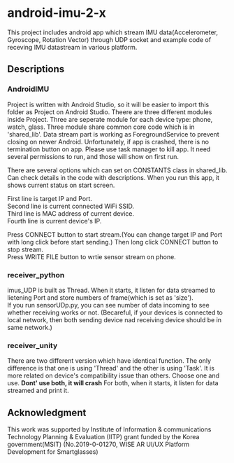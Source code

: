 # android-imu-2-x
This project includes android app which stream IMU data(Accelerometer, Gyroscope, Rotation Vector) through UDP socket and example code of receving IMU datastream in various platform.

## Descriptions
### AndroidIMU
Project is written with Android Studio, so it will be easier to import this folder as Project on Android Studio. Theere are three different modules inside Project. Three are seperate module for each device type: phone, watch, glass. Three module share common core code which is in 'shared_lib'. Data stream part is working as ForegroundService to prevent closing on newer Android. Unfortunately, if app is crashed, there is no termination button on app. Please use task manager to kill app. It need several permissions to run, and those will show on first run.

There are several options which can set on CONSTANTS class in shared_lib. Can check details in the code with descriptions. 
When you run this app, it shows current status on start screen. 

First line is target IP and Port.  
Second line is current connected WiFi SSID.  
Third line is MAC address of current device.  
Fourth line is current device's IP.  

Press CONNECT button to start stream.(You can change target IP and Port with long click before start sending.) Then long click CONNECT button to stop stream.  
Press WRITE FILE button to wrtie sensor stream on phone.

### receiver_python
imus_UDP is built as Thread. When it starts, it listen for data streamed to lietening Port and store numbers of frame(which is set as 'size').  
If you run sensorUDp.py, you can see number of data incoming to see whether receiving works or not. (Becareful, if your devices is connected to local network, then both sending device nad receiving device should be in same network.)

### receiver_unity
There are two different version which have identical function. The only difference is that one is using 'Thread' and the other is using 'Task'. It is more related on device's compatibility issue than others. Choose one and use. **Dont' use both, it will crash** For both, when it starts, it listen for data streamed and print it. 

## Acknowledgment
This work was supported by Institute of Information & communications Technology Planning & Evaluation (IITP) grant funded by the Korea government(MSIT) (No.2019-0-01270, WISE AR UI/UX Platform Development for Smartglasses)

